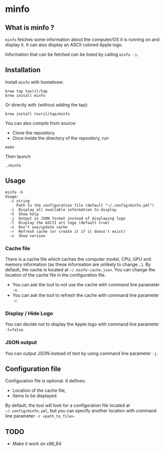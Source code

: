 # minfo

## What is minfo ?

`minfo` fetches some information about the computer/OS
it is running on and display it.
It can also display an ASCII colored Apple logo.

Information that can be fetched can be listed by calling `minfo -i`.

## Installation

Install `minfo` with homebrew:

```text
brew tap tavril/tap
brew install minfo
```

Or directly with (without adding the tap):

```text
brew install tavril/tap/minfo
```

You can also compile from source:

- Clone the repository.
- Once inside the directory of the repository, run

```shell
make
```

Then launch

```text
./minfo
```

## Usage

```text
minfo -h
Usage:
  -c string
     Path to the configuration file (default "~/.config/minfo.yml")
  -i  Display all available information to display
  -h  Show help
  -j  Output in JSON format instead of displaying logo
  -l  Display the ASCII art logo (default true)
  -n  Don't use/update cache
  -r  Refresh cache (or create it if it doesn't exist)
  -v  Show version
```

### Cache file

There is a cache file which caches the computer model, CPU, GPU and memory
information (as these information are unlikely to change...).
By default, the cache is located at `~/.minfo-cache.json`. You can change
the location of the cache file in the configuration file.

- You can ask the tool to not use the cache with command line parameter `-n`.
- You can ask the tool to refresh the cache with command line parameter `-r`.

### Display / Hide Logo

You can decide not to display the Apple logo with command line parameter `-l=false`.

### JSON output

You can output JSON instead of text by using command line parameter `-j`.

## Configuration file

Configuration file is optional.
It defines:

- Location of the cache file,
- Items to be displayed.

By default, the tool will look for a configuration file located at `~/.config/minfo.yml`,
but you can specify another location with command line parameter `-c <path_to_file>`.

## TODO

- Make it work on x86_64
